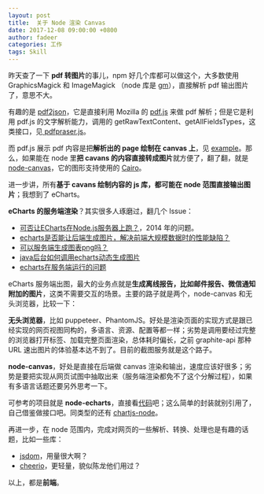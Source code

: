 ```yaml
---
layout: post
title:  关于 Node 渲染 Canvas
date: 2017-12-08 09:00:00 +0800
author: fadeer
categories: 工作
tags: Skill
---
```


昨天查了一下 **pdf 转图片**的事儿，npm 好几个库都可以做这个，大多数使用 GraphicsMagick 和 ImageMagick （node 库是 [gm](https://www.npmjs.com/package/gm)），直接解析 pdf 输出图片了，意思不大。

有趣的是 [pdf2json](https://github.com/modesty/pdf2json)，它是直接利用 Mozilla 的 [pdf.js](https://github.com/mozilla/pdf.js) 来做 pdf 解析；但是它是利用 pdf.js 的文字解析能力，调用的 getRawTextContent、getAllFieldsTypes，这类接口，见[ pdfpraser.js](https://github.com/modesty/pdf2json/blob/master/pdfparser.js)。

而 pdf.js 展示 pdf 内容是把**解析出的 page 绘制在 canvas 上**，见 [example](https://mozilla.github.io/pdf.js/examples/)。那么，如果能在 node 里**把 cavans 的内容直接转成图片**就方便了，翻了翻，就是[node-canvas](https://github.com/Automattic/node-canvas)，它的图形支持使用的 [Cairo](http://cairographics.org/)。

进一步讲，所有**基于 cavans 绘制内容的 js 库，都可能在 node 范围直接输出图片**；我想到了 eCharts。

**eCharts 的服务端渲染**？其实很多人琢磨过，翻几个 Issue：

* [可否让ECharts在Node.js服务器上跑？](https://github.com/ecomfe/echarts/issues/554)，2014 年的问题。
* [echarts是否能让后端生成图片，解决前端大规模数据时的性能缺陷？](https://github.com/ecomfe/echarts/issues/5526)
* [可以服务端生成图表png吗？](https://github.com/ecomfe/echarts/issues/2706)
* [java后台如何调用echarts动态生成图片](https://github.com/ecomfe/echarts/issues/6939)
* [echarts在服务端运行的问题](https://github.com/ecomfe/echarts/issues/4400)

eCharts 服务端出图，最大的业务点就是**生成离线报告，比如邮件报告、微信通知附加的图片**，这类不需要交互的场景。主要的路子就是两个，node-canvas 和无头浏览器，比较一下：

**无头浏览器**，比如 puppeteer、PhantomJS。好处是渲染页面的实现方式是跟已经实现的网页视图同构的，多语言、资源、配置等都一样；劣势是调用要经过完整的浏览器打开标签、加载完整页面渲染，总体耗时偏长，之前 graphite-api 那种 URL 速出图片的体验基本达不到了。目前的截图服务就是这个路子。

**node-canvas**，好处是直接在后端做 canvas 渲染和输出，速度应该好很多；劣势是要把实现从网页试图中抽取出来（服务端渲染都免不了这个分解过程），如果有多语言话题还要另外思考一下。

可参考的项目就是 **node-echarts**，直接看[代码](https://github.com/suxiaoxin/node-echarts/blob/master/index.js)吧；这么简单的封装就别引用了，自己借鉴做接口吧。同类型的还有 [chartjs-node](https://github.com/vmpowerio/chartjs-node)。

再进一步，在 node 范围内，完成对网页的一些解析、转换、处理也是有趣的话题，比如一些库：

* [jsdom](https://github.com/tmpvar/jsdom)，用量很大啊？
* [cheerio](https://github.com/cheeriojs/cheerio)，更轻量，貌似陈龙他们用过？

以上，都是**前端**。





